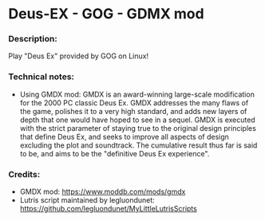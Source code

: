 # Deus-EX - GOG - GDMX mod
### Description:
Play "Deus Ex" provided by GOG on Linux!
### Technical notes:
- Using GMDX mod: GMDX is an award-winning large-scale modification for the 2000 PC classic Deus Ex. GMDX addresses the many flaws of the game, polishes it to a very high standard, and adds new layers of depth that one would have hoped to see in a sequel. GMDX is executed with the strict parameter of staying true to the original design principles that define Deus Ex, and seeks to improve all aspects of design excluding the plot and soundtrack. The cumulative result thus far is said to be, and aims to be the "definitive Deus Ex experience".
### Credits:
- GMDX mod: https://www.moddb.com/mods/gmdx
- Lutris script maintained by legluondunet: https://github.com/legluondunet/MyLittleLutrisScripts
